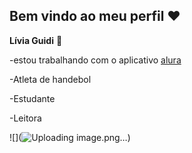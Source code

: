 ## Bem vindo ao meu perfil ❤️ 
**Lívia Guidi** 💜

-estou trabalhando com o aplicativo [alura](https://www.alura.com.br/)

-Atleta de handebol 

-Estudante

-Leitora 

![](![Uploading image.png…]())
